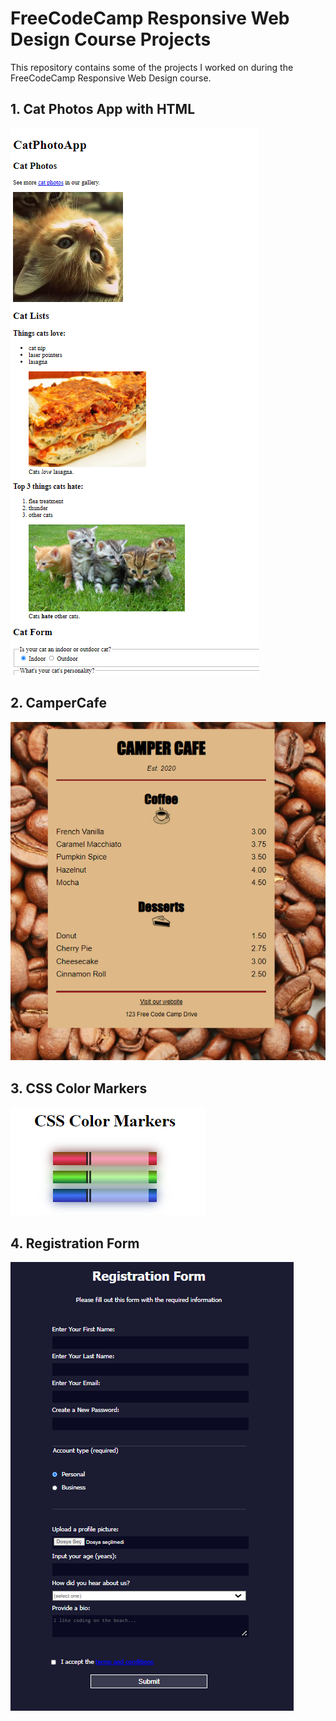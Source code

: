 # FreeCodeCamp Responsive Web Design Course Projects

This repository contains some of the projects I worked on during the FreeCodeCamp Responsive Web Design course.

## 1. Cat Photos App with HTML
![Cat Photos App](/images/image-3.png)



## 2. CamperCafe
![CamperCafe](/images/image.png)



## 3. CSS Color Markers
![CSS Color Markers](/images/image-1.png)



## 4. Registration Form
![Registration Form](/images/image-2.png)


